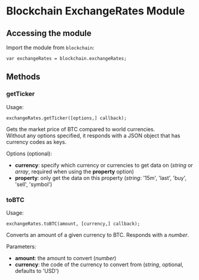 # Blockchain ExchangeRates Module

## Accessing the module

Import the module from ```blockchain```:

```
var exchangeRates = blockchain.exchangeRates;
```

## Methods

### getTicker

Usage:

```
exchangeRates.getTicker([options,] callback);
```

Gets the market price of BTC compared to world currencies.  
Without any options specified, it responds with a JSON object that has currency codes as keys.

Options (optional):

* **currency**: specify which currency or currencies to get data on (*string* or *array*, required when using the **property** option)
* **property**: only get the data on this property (*string*: '15m', 'last', 'buy', 'sell', 'symbol')

### toBTC

Usage:

```
exchangeRates.toBTC(amount, [currency,] callback);
```

Converts an amount of a given currency to BTC.
Responds with a *number*.

Parameters:

* **amount**: the amount to convert (*number*)
* **currency**: the code of the currency to convert from (*string*, optional, defaults to 'USD')
